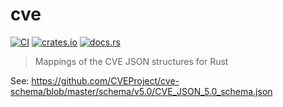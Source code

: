 # cve

[![CI](https://github.com/ctron/cve/actions/workflows/ci.yaml/badge.svg)](https://github.com/ctron/cve/actions/workflows/ci.yaml)
[![crates.io](https://img.shields.io/crates/v/cve.svg)](https://crates.io/crates/cve)
[![docs.rs](https://docs.rs/cve/badge.svg)](https://docs.rs/cve)

> Mappings of the CVE JSON structures for Rust

See: <https://github.com/CVEProject/cve-schema/blob/master/schema/v5.0/CVE_JSON_5.0_schema.json>
